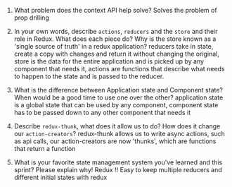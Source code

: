 1. What problem does the context API help solve?
    Solves the problem of prop drilling 

1. In your own words, describe `actions`, `reducers` and the `store` and their role in Redux. What does each piece do? Why is the store known as a 'single source of truth' in a redux application?
    reducers take in state, create a copy with changes and return it without changing the original, store is the data for the entire application and is picked up by any component that needs it, actions are functions that describe what needs to happen to the state and is passed to the reducer. 

1. What is the difference between Application state and Component state? When would be a good time to use one over the other?
    application state is a global state that can be used by any component, component state has to be passed down to any other component that needs it

1. Describe `redux-thunk`, what does it allow us to do? How does it change our `action-creators`?
    redux-thunk allows us to write async actions, such as api calls, our action-creators are now 'thunks', which are functions that return a function

1. What is your favorite state management system you've learned and this sprint? Please explain why!
    Redux !! Easy to keep multiple reducers and different initial states with redux